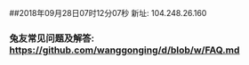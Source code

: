 ##2018年09月28日07时12分07秒 新址: 104.248.26.160
### 兔友常见问题及解答: https://github.com/wanggonging/d/blob/w/FAQ.md
